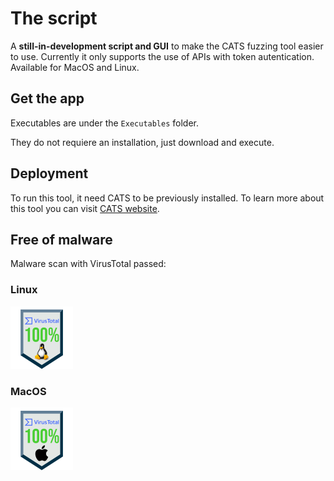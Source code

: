 
# The script

A **still-in-development script and GUI** to make the CATS fuzzing tool easier to use.
Currently it only supports the use of APIs with token autentication. Available for MacOS and Linux.



## Get the app

Executables are under the 
``
Executables
``
folder.

They do not requiere an installation, just download and execute.
## Deployment

To run this tool, it need CATS to be previously installed. To learn more about this tool you can visit [CATS website](https://endava.github.io/cats/).

## Free of malware

Malware scan with VirusTotal passed:

### Linux 
<a href="https://www.virustotal.com/gui/file/2edbfd4cff043f587bce48def1777a8ad3dd94dad5e206747a507c3df83f0c39/detection">
    <img src="./img/linux100.png" alt="VirusTotal" width="100">
</a>


### MacOS 
<a href="https://www.virustotal.com/gui/file/54a699b4fa0c67cbca4d43d4bcce64bceb404eda51264938a1abfdbbff76e00f?nocache=1">
    <img src="./img/mac100.png" alt="VirusTotal" width="100">
</a>